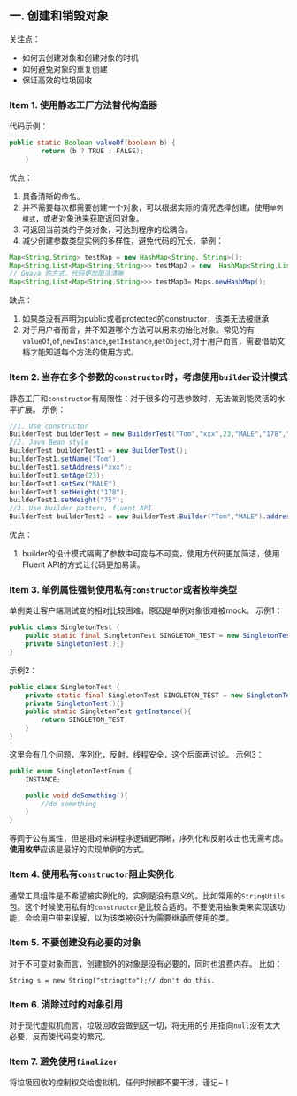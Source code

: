 ## 一. 创建和销毁对象
关注点：
* 如何去创建对象和创建对象的时机
* 如何避免对象的重复创建
* 保证高效的垃圾回收

### Item 1. 使用静态工厂方法替代构造器
代码示例：
```Java
public static Boolean valueOf(boolean b) {
        return (b ? TRUE : FALSE);
    }
```
优点：
1. 具备清晰的命名。
2. 并不需要每次都需要创建一个对象，可以根据实际的情况选择创建，使用`单例模式`，或者对象池来获取返回对象。
3. 可返回当前类的子类对象，可达到程序的松耦合。
4. 减少创建参数类型实例的多样性，避免代码的冗长，举例：
```Java
Map<String,String> testMap = new HashMap<String, String>();
Map<String,List<Map<String,String>>> testMap2 = new  HashMap<String,List<Map<String,String>>>();
// Guava 的方式，代码更加简洁清晰
Map<String,List<Map<String,String>>> testMap3= Maps.newHashMap();
```
缺点：
1. 如果类没有声明为public或者protected的constructor，该类无法被继承
2. 对于用户者而言，并不知道哪个方法可以用来初始化对象。常见的有`valueOf`,`of`,`newInstance`,`getInstance`,`getObject`,对于用户而言，需要借助文档才能知道每个方法的使用方式。


### Item 2. 当存在多个参数的`constructor`时，考虑使用`builder`设计模式
静态工厂和`constructor`有局限性：对于很多的可选参数时，无法做到能灵活的水平扩展。
示例：
```Java
//1. Use constructor
BuilderTest builderTest = new BuilderTest("Tom","xxx",23,"MALE","178","75");
//2. Java Bean style
BuilderTest builderTest1 = new BuilderTest();
builderTest1.setName("Tom");
builderTest1.setAddress("xxx");
builderTest1.setAge(23);
builderTest1.setSex("MALE");
builderTest1.setHeight("178");
builderTest1.setWeight("75");
//3. Use builder pattern, fluent API
BuilderTest builderTest2 = new BuilderTest.Builder("Tom","MALE").address("xxx").age(23).height("178").weight("75").build();
```
优点：
1. builder的设计模式隔离了参数中可变与不可变，使用方代码更加简洁，使用Fluent API的方式让代码更加易读。

### Item 3. 单例属性强制使用私有`constructor`或者枚举类型
单例类让客户端测试变的相对比较困难，原因是单例对象很难被mock。
示例1：
```Java
public class SingletonTest {
    public static final SingletonTest SINGLETON_TEST = new SingletonTest();
    private SingletonTest(){}
}
```
示例2：
```Java
public class SingletonTest {
    private static final SingletonTest SINGLETON_TEST = new SingletonTest();
    private SingletonTest(){}
    public static SingletonTest getInstance(){
        return SINGLETON_TEST;
    }
}
```
这里会有几个问题，序列化，反射，线程安全，这个后面再讨论。
示例3：
```Java
public enum SingletonTestEnum {
    INSTANCE;

    public void doSomething(){
        //do something
    }
}
```
等同于公有属性，但是相对来讲程序逻辑更清晰，序列化和反射攻击也无需考虑。**使用枚举**应该是最好的实现单例的方式。

### Item 4. 使用私有`constructor`阻止实例化
通常工具组件是不希望被实例化的，实例是没有意义的。比如常用的`StringUtils`包。这个时候使用私有的`constructor`是比较合适的。不要使用抽象类来实现该功能，会给用户带来误解，以为该类被设计为需要继承而使用的类。

### Item 5. 不要创建没有必要的对象
对于不可变对象而言，创建额外的对象是没有必要的，同时也浪费内存。
比如：
```
String s = new String("stringtte");// don't do this.
```
### Item 6. 消除过时的对象引用
对于现代虚拟机而言，垃圾回收会做到这一切，将无用的引用指向`null`没有太大必要，反而使代码变的繁冗。

### Item 7. 避免使用`finalizer`
将垃圾回收的控制权交给虚拟机，任何时候都不要干涉，谨记~！
 